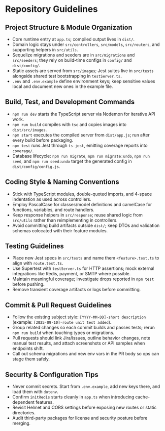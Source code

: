 ﻿# Repository Guidelines

## Project Structure & Module Organization
- Core runtime entry at `app.ts`; compiled output lives in `dist/`.
- Domain logic stays under `src/controllers`, `src/models`, `src/routers`, and supporting helpers in `src/utils`.
- Sequelize migrations and seeders are in `src/migrations` and `src/seeders`; they rely on build-time configs in `config/` and `dist/config/`.
- Static assets are served from `src/images`; Jest suites live in `src/tests` alongside shared test bootstrapping in `testServer.ts`.
- `.env` and `.env.example` define environment keys; keep sensitive values local and document new ones in the example file.

## Build, Test, and Development Commands
- `npm run dev` starts the TypeScript server via Nodemon for iterative API work.
- `npm run build` compiles with `tsc` and copies images into `dist/src/images`.
- `npm start` executes the compiled server from `dist/app.js`; run after every build before packaging.
- `npm test` runs Jest through `ts-jest`, emitting coverage reports into `coverage/`.
- Database lifecycle: `npm run migrate`, `npm run migrate:undo`, `npm run seed`, and `npm run seed:undo` target the generated config in `dist/config/config.js`.

## Coding Style & Naming Conventions
- Stick with TypeScript modules, double-quoted imports, and 4-space indentation as used across controllers.
- Employ PascalCase for classes/model definitions and camelCase for functions, variables, and route handlers.
- Keep response helpers in `src/response`; reuse shared logic from `src/utils` rather than reimplementing in controllers.
- Avoid committing build artifacts outside `dist/`; keep DTOs and validation schemas colocated with their feature modules.

## Testing Guidelines
- Place new Jest specs in `src/tests` and name them `<feature>.test.ts` to align with `route.test.ts`.
- Use Supertest with `testServer.ts` for HTTP assertions; mock external integrations like Redis, payment, or SMTP where possible.
- Maintain meaningful coverage; investigate drops reported in `npm test` before pushing.
- Remove transient coverage artifacts or logs before committing.

## Commit & Pull Request Guidelines
- Follow the existing subject style: `[YYYY-MM-DD]-short description` (example: `[2025-09-10]-route unit test added`).
- Group related changes so each commit builds and passes tests; rerun `npm run build` when touching types or migrations.
- Pull requests should link Jira/issues, outline behavior changes, note manual test results, and attach screenshots or API samples when endpoints shift.
- Call out schema migrations and new env vars in the PR body so ops can stage them safely.

## Security & Configuration Tips
- Never commit secrets. Start from `.env.example`, add new keys there, and load them with `dotenv`.
- Confirm `initRedis` starts cleanly in `app.ts` when introducing cache-dependent features.
- Revisit Helmet and CORS settings before exposing new routes or static directories.
- Audit third-party packages for license and security posture before merging.
